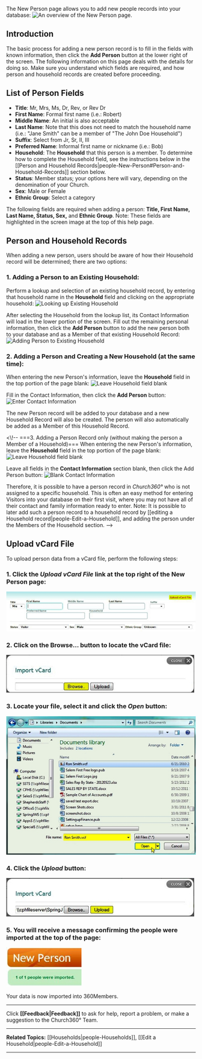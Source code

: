  The New Person page allows you to add new people records
into your database: ![An overview of the New Person
page.](images/New_Person_01.JPG "An overview of the New Person page.")

Introduction
-------------------------------------------------------------------------

The basic process for adding a new person record is to fill in the
fields with known information, then click the **Add Person** button at
the lower right of the screen. The following information on this page
deals with the details for doing so. Make sure you understand which
fields are required, and how person and household records are created
before proceeding.

List of Person Fields
-------------------------------------------------------------------------------------------

-   **Title**: Mr, Mrs, Ms, Dr, Rev, or Rev Dr
-   **First Name**: Formal first name (i.e.: Robert)
-   **Middle Name**: An initial is also acceptable
-   **Last Name**: Note that this does not need to match the household
    name (i.e.: "Jane Smith" can be a member of "The John Doe
    Household")
-   **Suffix**: Select from Jr, Sr, II, III
-   **Preferred Name**: Informal first name or nickname (i.e.: Bob)
-   **Household**: The **Household** that this person is a member. To
    determine how to complete the Household field, see the instructions
    below in the [[Person and Household
    Records|people-New-Person#Person-and-Household-Records]]
    section below.
-   **Status**: Member status; your options here will vary, depending on
    the denomination of your Church.
-   **Sex**: Male or Female
-   **Ethnic Group**: Select a category

The following fields are required when adding a person: **Title, First
Name, Last Name, Status, Sex,** and **Ethnic Group**. Note: These fields
are highlighted in the screen image at the top of this help page.

Person and Household Records
---------------------------------------------------------------------------------------------------------

When adding a new person, users should be aware of how their Household
record will be determined; there are two options:

### 1. Adding a Person to an Existing Household:

Perform a lookup and selection of an existing household record, by
entering that household name in the **Household** field and clicking on
the appropriate household: ![Looking up Existing
Household](images/New_Person_02.JPG "Looking up Existing Household")

After selecting the Household from the lookup list, its Contact
Information will load in the lower portion of the screen. Fill out the
remaining personal information, then click the **Add Person** button to
add the new person both to your database and as a Member of that
existing Household Record: ![Adding Person to Existing
Household](images/New_Person_03.JPG "Adding Person to Existing Household")

### 2. Adding a Person and Creating a New Household (at the same time):

When entering the new Person's information, leave the **Household**
field in the top portion of the page blank: ![Leave Household field
blank](images/New_Person_04.JPG "Leave Household field blank")

Fill in the Contact Information, then click the **Add Person** button:
![Enter Contact
Information](images/New_Person_05.JPG "Enter Contact Information")

The new Person record will be added to your database and a new Household
Record will also be created. The person will also automatically be added
as a Member of this Household Record.

\<\\!-- ===3. Adding a Person Record only (without making the person a
Member of a Household)=== When entering the new Person's information,
leave the **Household** field in the top portion of the page blank:
![Leave Household field
blank](images/New_Person_06.JPG "Leave Household field blank")

Leave all fields in the **Contact Information** section blank, then
click the Add Person button: ![Blank Contact
Information](images/New_Person_07.JPG "Blank Contact Information")

Therefore, it is possible to have a person record in *Church360°* who
is not assigned to a specific household. This is often an easy method
for entering Visitors into your database on their first visit, where you
may not have all of their contact and family information ready to enter.
Note: It is possible to later add such a person record to a household
record by [[editing a Household record|people-Edit-a-Household]],
and adding the person under the Members of the Household section. --\>

Upload vCard File
-----------------------------------------------------------------------------------

To upload person data from a vCard file, perform the following steps:

### 1. Click the *Upload vCard File* link at the top right of the New Person page:

![Upload vCard File link](images/New_Person_08.JPG "Upload vCard File link")

### 2. Click on the **Browse...** button to locate the vCard file:

![Click Browse...](images/New_Person_09.JPG "Click Browse...")

### 3. Locate your file, select it and click the *Open* button:

![Select & Open File](images/New_Person_10.JPG "Select & Open File")

### 4. Click the *Upload* button:

![Click Upload](images/New_Person_11.JPG "Click Upload")

### 5. You will receive a message confirming the people were imported at the top of the page:

![Confirmation Message](images/New_Person_12.JPG "Confirmation Message")

Your data is now imported into 360Members.

* * * * *

Click **[[Feedback|Feedback]]** to ask for help, report a problem, or make a
suggestion to the Church360° Team.

* * * * *

**Related Topics:** [[Households|people-Households]], [[Edit a
Household|people-Edit-a-Household]]

* * * * *
